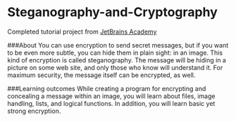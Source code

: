 # Steganography-and-Cryptography
Completed tutorial project from [JetBrains Academy](https://hyperskill.org/)

###About
You can use encryption to send secret messages, but if you want to be even more subtle, you can hide them in plain sight: in an image.
This kind of encryption is called steganography.
The message will be hiding in a picture on some web site, and only those who know will understand it.
For maximum security, the message itself can be encrypted, as well.

###Learning outcomes
While creating a program for encrypting and concealing a message within an image, you will learn about files, image handling, lists, and logical functions.
In addition, you will learn basic yet strong encryption.
